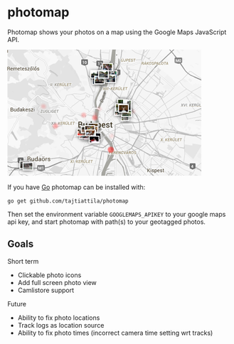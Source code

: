 photomap
========

Photomap shows your photos on a map using the Google Maps JavaScript API.

![Screenshot](/misc/screenshot.png)

If you have [Go](http://golang.org) photomap can be installed with:

    go get github.com/tajtiattila/photomap

Then set the environment variable `GOOGLEMAPS_APIKEY` to your google maps api key,
and start photomap with path(s) to your geotagged photos.

Goals
-----

Short term

- Clickable photo icons
- Add full screen photo view
- Camlistore support

Future

- Ability to fix photo locations
- Track logs as location source
- Ability to fix photo times (incorrect camera time setting wrt tracks)
